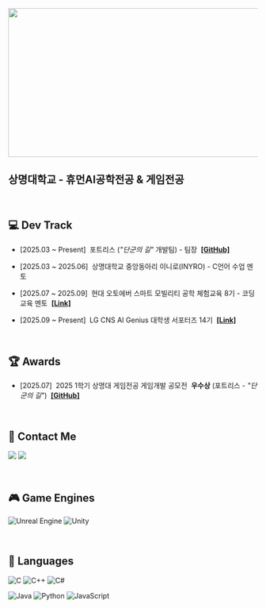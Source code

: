 <a href="https://www.gitanimals.org/en_US?utm_medium=image&utm_source=nvunwoo&utm_content=farm">
<img
  src="https://render.gitanimals.org/farms/nvunwoo"
  width="600"
  height="300"
/>
</a>

<br>

## 상명대학교 - 휴먼AI공학전공 & 게임전공

<br>

## 💻 Dev Track

- [2025.03 ~ Present]&nbsp;&nbsp;포트리스 (_"단군의 길"_ 개발팀) - 팀장&nbsp;&nbsp;[**[GitHub]**](https://github.com/Fortress-SMU)

- [2025.03 ~ 2025.06]&nbsp;&nbsp;상명대학교 중앙동아리 이니로(INYRO) - C언어 수업 멘토

- [2025.07 ~ 2025.09]&nbsp;&nbsp;현대 오토에버 스마트 모빌리티 공학 체험교육 8기 - 코딩 교육 멘토&nbsp;&nbsp;[**[Link]**](https://hyundaiautoeversmart.com)

- [2025.09 ~ Present]&nbsp;&nbsp;LG CNS AI Genius 대학생 서포터즈 14기&nbsp;&nbsp;[**[Link]**](https://blog.naver.com/codinggenius_)

<br>

## 🏆 Awards

- [2025.07]&nbsp;&nbsp;2025 1학기 상명대 게임전공 게임개발 공모전&nbsp;&nbsp;**우수상** (포트리스 - _"단군의 길"_)&nbsp;&nbsp;[**[GitHub]**](https://github.com/Fortress-SMU/The-Way-of-Dangun)

<br>

## 📮 Contact Me

<a href="https://www.instagram.com/ooohyunwooo/"><img src="https://img.shields.io/badge/Instagram-%23E4405F?style=for-the-badge&logo=instagram&logoColor=white"/></a> 
<a href="mailto:ooohyunwooo7@gmail.com"><img src="https://img.shields.io/badge/Gmail-D14836?style=for-the-badge&logo=gmail&logoColor=white"/></a>

<br>

## 🎮 Game Engines

![Unreal Engine](https://img.shields.io/badge/unrealengine-%23000000.svg?style=for-the-badge&logo=unrealengine&logoColor=white)
![Unity](https://img.shields.io/badge/unity-%23313131.svg?style=for-the-badge&logo=unity&logoColor=white)

<br>

## 📝 Languages

![C](https://img.shields.io/badge/c-%2300599C.svg?style=for-the-badge&logo=c&logoColor=white)
![C++](https://img.shields.io/badge/C%2B%2B-%234B275F?style=for-the-badge&logo=c%2B%2B&logoColor=white)
![C#](https://img.shields.io/badge/c%23-%23239120.svg?style=for-the-badge&logo=unity&logoColor=white)

![Java](https://img.shields.io/badge/java-%23ED8B00.svg?style=for-the-badge&logo=openjdk&logoColor=white)
![Python](https://img.shields.io/badge/Python-3776AB?style=for-the-badge&logo=python&logoColor=white)
![JavaScript](https://img.shields.io/badge/JavaScript-F7DF1E?style=for-the-badge&logo=javascript&logoColor=black)
